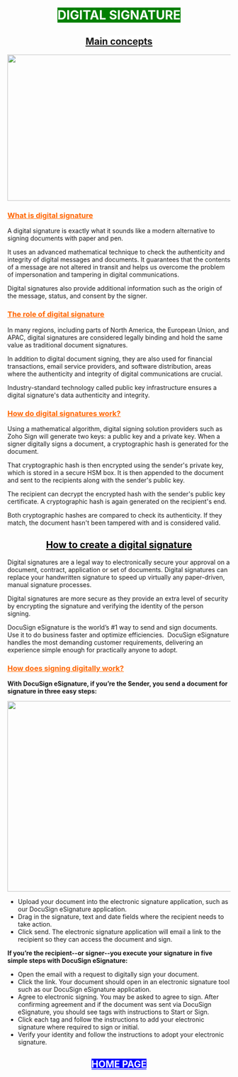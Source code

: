 <h1 style="text-align: center;"><span style="background-color: #008000; color: #ffffff;">DIGITAL SIGNATURE</span></h1>
<h2 style="text-align: center;"><span style="text-decoration: underline; background-color: #ffffff;">Main concepts</span></h2>
<img src="https://www.globalsign.com/application/files/3515/8885/5116/electronic_signature_vs_digital_signature.jpg"  width="630"   height="330">
<section class="common content-area">
<div class="content-wrap bottom-animated animated middle-animated top-animated">
<h3><span style="text-decoration: underline;"><span style="color: #ff6600; text-decoration: underline;">What is digital signature</span></span></h3>
<p>A digital signature is exactly what it sounds like a modern alternative to signing documents with paper and pen.</p>
<p>It uses an advanced mathematical technique to check the authenticity and integrity of digital messages and documents. It guarantees that the contents of a message are not altered in transit and helps us overcome the problem of impersonation and tampering in digital communications.</p>
<p>Digital signatures also provide additional information such as the origin of the message, status, and consent by the signer.</p>
</div>
</section>
<section class="common content-area even">
<div class="content-wrap bottom-animated animated middle-animated top-animated">
<h3><span style="text-decoration: underline;"><span style="color: #ff6600; text-decoration: underline;">The role of digital signature</span></span></h3>
<p>In many regions, including parts of North America, the European Union, and APAC, digital signatures are considered legally binding and hold the same value as traditional document signatures.</p>
<p>In addition to digital document signing, they are also used for financial transactions, email service providers, and software distribution, areas where the authenticity and integrity of digital communications are crucial.</p>
<p>Industry-standard technology called public key infrastructure ensures a digital signature's data authenticity and integrity.</p>
</div>
</section>
<section class="common content-area">
<div class="content-wrap bottom-animated animated middle-animated top-animated">
<h3><span style="text-decoration: underline;"><span style="color: #ff6600; text-decoration: underline;">How do digital signatures work?</span></span></h3>
<p>Using a mathematical algorithm, digital signing solution providers such as Zoho Sign will generate two keys: a public key and a private key. When a signer digitally signs a document, a cryptographic hash is generated for the document.</p>
<p>That cryptographic hash is then encrypted using the sender's private key, which is stored in a secure HSM box. It is then appended to the document and sent to the recipients along with the sender's public key.</p>
<p>The recipient can decrypt the encrypted hash with the sender's public key certificate. A cryptographic hash is again generated on the recipient's end.</p>
<p>Both cryptographic hashes are compared to check its authenticity. If they match, the document hasn't been tampered with and is considered valid.</p>
</div>
</section>
<h2 style="text-align: center;"><span style="text-decoration: underline; color: #000000;"><span>How to create a digital signature</span></span></h2>

Digital signatures are a legal way to electronically secure your approval on a document, contract, application or set of documents. Digital signatures can replace your handwritten signature to speed up virtually any paper-driven, manual signature processes.

Digital signatures are more secure as they provide an extra level of security by encrypting the signature and verifying the identity of the person signing.  

DocuSign eSignature is the world’s #1 way to send and sign documents.  Use it to do business faster and optimize efficiencies.  DocuSign eSignature handles the most demanding customer requirements, delivering an experience simple enough for practically anyone to adopt.

<h3><span style="text-decoration: underline;"><span style="color: #ff6600; text-decoration: underline;">How does signing digitally work?</span></span></h3>

<p><strong>With&nbsp;DocuSign eSignature, if you&rsquo;re the Sender, you send a document for signature in three easy steps:</strong></p>
<img src="https://zonavalue.com/wp-content/uploads/2019/12/docusign.jpg"  width="630"   height="430">
<ul>
<li>Upload your document&nbsp;into the electronic signature application, such as our DocuSign eSignature application.</li>
<li>Drag in the signature, text and date fields where the recipient needs to take action.</li>
<li>Click send. The electronic signature application will email a link to the recipient so they can access the document and sign.</li>
</ul>
<p><strong>If you&rsquo;re the recipient--or signer--you execute your signature in five simple steps with&nbsp;DocuSign eSignature:</strong></p>
<ul>
<li>Open the email&nbsp;with a request to digitally sign your document.</li>
<li>Click the link. Your document should open in an electronic signature tool such as our&nbsp;DocuSign eSignature&nbsp;application.</li>
<li>Agree to electronic signing. You may be asked to agree to sign. After confirming agreement and if the document was sent via&nbsp;DocuSign eSignature, you should see tags with instructions to Start or Sign.</li>
<li>Click each tag&nbsp;and follow the instructions to add your electronic signature where required to sign or initial.</li>
<li>Verify your identity&nbsp;and follow the instructions to adopt your electronic signature.</li>
</ul>

<h2 style="text-align: center;"><span style="background-color: #0000ff; color: #ffffff;"><a style="background-color: #0000ff; color: #ffffff;" href="https://jaimuspl21.github.io/CYBER-SECURITY/index.html">HOME PAGE</a></span></h2>


